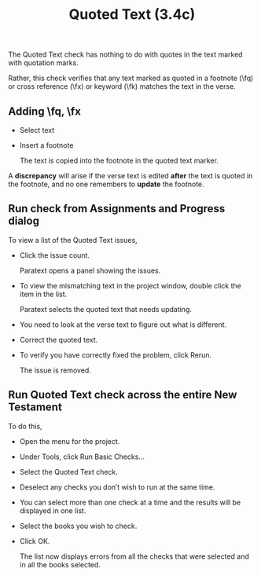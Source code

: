 ﻿---
title: Quoted Text (3.4c)
---
The Quoted Text check has nothing to do with quotes in the text marked with quotation marks.

Rather, this check verifies that any text marked as quoted in a footnote (\\fq) or cross reference (\\fx) or keyword (\\fk) matches the text in the verse.

## Adding \\fq, \\fx

-   Select text
-   Insert a footnote

    The text is copied into the footnote in the quoted text marker.

A **discrepancy** will arise if the verse text is edited **after** the text is quoted in the footnote, and no one remembers to **update** the footnote.

## Run check from Assignments and Progress dialog

To view a list of the Quoted Text issues,

-   Click the issue count.

    Paratext opens a panel showing the issues.

-   To view the mismatching text in the project window, double click the item in the list.

    Paratext selects the quoted text that needs updating.

-   You need to look at the verse text to figure out what is different.
-   Correct the quoted text.
-   To verify you have correctly fixed the problem, click Rerun.

    The issue is removed.

## Run Quoted Text check across the entire New Testament

To do this,

-   Open the menu for the project.
-   Under Tools, click Run Basic Checks…
-   Select the Quoted Text check.
-   Deselect any checks you don’t wish to run at the same time.
-   You can select more than one check at a time and the results will be displayed in one list.
-   Select the books you wish to check.
-   Click OK.

    The list now displays errors from all the checks that were selected and in all the books selected.

